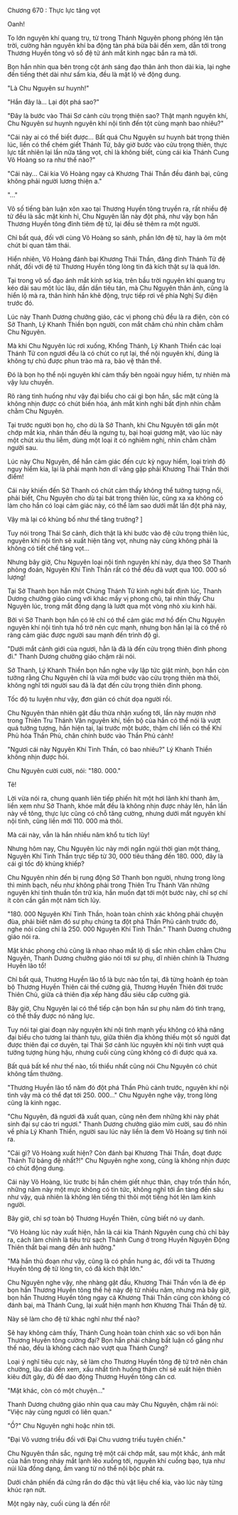 




Chương 670 : Thực lực tăng vọt


Oanh!

To lớn nguyên khí quang trụ, từ trong Thánh Nguyên phong phóng lên tận trời, cường hãn nguyên khí ba động tàn phá bừa bãi đến xem, dẫn tới trong Thương Huyền tông vô số đệ tử ánh mắt kinh ngạc bắn ra mà tới.

Bọn hắn nhìn qua bên trong cột ánh sáng đạo thân ảnh thon dài kia, lại nghe đến tiếng thét dài như sấm kia, đều là mặt lộ vẻ động dung.

"Là Chu Nguyên sư huynh!"

"Hắn đây là... Lại đột phá sao?"

"Đây là bước vào Thái Sơ cảnh cửu trọng thiên sao? Thật mạnh nguyên khí, Chu Nguyên sư huynh nguyên khí nội tình đến tột cùng mạnh bao nhiêu?"

"Cái này ai có thể biết được... Bất quá Chu Nguyên sư huynh bát trọng thiên lúc, liền có thể chém giết Thánh Tử, bây giờ bước vào cửu trọng thiên, thực lực tất nhiên lại lần nữa tăng vọt, chỉ là không biết, cùng cái kia Thánh Cung Võ Hoàng so ra như thế nào?"

"Cái này... Cái kia Võ Hoàng ngay cả Khương Thái Thần đều đánh bại, cũng không phải người lương thiện a."

"..."

Vô số tiếng bàn luận xôn xao tại Thương Huyền tông truyền ra, rất nhiều đệ tử đều là sắc mặt kinh hỉ, Chu Nguyên lần này đột phá, như vậy bọn hắn Thương Huyền tông đỉnh tiêm đệ tử, lại đều sẽ thêm ra một người.

Chỉ bất quá, đối với cùng Võ Hoàng so sánh, phần lớn đệ tử, hay là ôm một chút bi quan tâm thái.

Hiển nhiên, Võ Hoàng đánh bại Khương Thái Thần, đăng đỉnh Thánh Tử đệ nhất, đối với đệ tử Thương Huyền tông lòng tin đả kích thật sự là quá lớn.

Tại trong vô số đạo ánh mắt kính sợ kia, trên bầu trời nguyên khí quang trụ kéo dài sau một lúc lâu, dần dần tiêu tán, mà Chu Nguyên thân ảnh, cũng là hiển lộ mà ra, thân hình hắn khẽ động, trực tiếp rơi về phía Nghị Sự điện trước đó.

Lúc này Thanh Dương chưởng giáo, các vị phong chủ đều là ra điện, còn có Sở Thanh, Lý Khanh Thiền bọn người, con mắt chăm chú nhìn chằm chằm Chu Nguyên.

Mà khi Chu Nguyên lúc rơi xuống, Khổng Thánh, Lý Khanh Thiền các loại Thánh Tử con ngươi đều là có chút co rụt lại, thể nội nguyên khí, đúng là không tự chủ được phun trào mà ra, bảo vệ thân thể.

Đó là bọn họ thể nội nguyên khí cảm thấy bên ngoài nguy hiểm, tự nhiên mà vậy lưu chuyển.

Rõ ràng tình huống như vậy đại biểu cho cái gì bọn hắn, sắc mặt cũng là không nhịn được có chút biến hóa, ánh mắt kinh nghi bất định nhìn chằm chằm Chu Nguyên.

Tại trước người bọn họ, cho dù là Sở Thanh, khi Chu Nguyên tới gần một chớp mắt kia, nhãn thần đều là ngưng tụ, bại hoại gương mặt, vào lúc này một chút xíu thu liễm, dùng một loại ít có nghiêm nghị, nhìn chằm chằm người sau.

Lúc này Chu Nguyên, để hắn cảm giác đến cực kỳ nguy hiểm, loại trình độ nguy hiểm kia, lại là phải mạnh hơn dĩ vãng gặp phải Khương Thái Thần thời điểm!

Cái này khiến đến Sở Thanh có chút cảm thấy không thể tưởng tượng nổi, phải biết, Chu Nguyên cho dù tại bát trọng thiên lúc, cũng xa xa không có làm cho hắn có loại cảm giác này, có thể làm sao dưới mắt lần đột phá này,

Vậy mà lại có khủng bố như thế tăng trưởng? ]

Tuy nói trong Thái Sơ cảnh, đích thật là khi bước vào đệ cửu trọng thiên lúc, nguyên khí nội tình sẽ xuất hiện tăng vọt, nhưng này cũng không phải là không có tiết chế tăng vọt...

Nhưng bây giờ, Chu Nguyên loại nội tình nguyên khí này, dựa theo Sở Thanh phỏng đoán, Nguyên Khí Tinh Thần rất có thể đều đã vượt qua 100. 000 số lượng!

Tại Sở Thanh bọn hắn một Chúng Thánh Tử kinh nghi bất định lúc, Thanh Dương chưởng giáo cùng với khác mấy vị phong chủ, tại nhìn thấy Chu Nguyên lúc, trong mắt đồng dạng là lướt qua một vòng nhỏ xíu kinh hãi.

Bởi vì Sở Thanh bọn hắn có lẽ chỉ có thể cảm giác mơ hồ đến Chu Nguyên nguyên khí nội tình tựa hồ trở nên cực mạnh, nhưng bọn hắn lại là có thể rõ ràng cảm giác được người sau mạnh đến trình độ gì.

"Dưới mắt cảnh giới của ngươi, hẳn là đã là đến cửu trọng thiên đỉnh phong đi." Thanh Dương chưởng giáo chậm rãi nói.

Sở Thanh, Lý Khanh Thiền bọn hắn nghe vậy lập tức giật mình, bọn hắn còn tưởng rằng Chu Nguyên chỉ là vừa mới bước vào cửu trọng thiên mà thôi, không nghĩ tới người sau đã là đạt đến cửu trọng thiên đỉnh phong.

Tốc độ tu luyện như vậy, đơn giản có chút dọa người rồi.

Chu Nguyên thản nhiên gật đầu thừa nhận xuống tới, lần này mượn nhờ trong Thiên Tru Thánh Văn nguyên khí, tiến bộ của hắn có thể nói là vượt quá tưởng tượng, hắn hiện tại, lại trước một bước, thậm chí liền có thể Khí Phủ hóa Thần Phủ, chân chính bước vào Thần Phủ cảnh!

"Ngươi cái này Nguyên Khí Tinh Thần, có bao nhiêu?" Lý Khanh Thiền không nhịn được hỏi.

Chu Nguyên cười cười, nói: "180. 000."

Tê!

Lời vừa nói ra, chung quanh liên tiếp phiến hít một hơi lãnh khí thanh âm, liền xem như Sở Thanh, khóe mắt đều là không nhịn được nhảy lên, hắn lần này về tông, thực lực cũng có chỗ tăng cường, nhưng dưới mắt nguyên khí nội tình, cũng liền mới 110. 000 mà thôi.

Mà cái này, vẫn là hắn nhiều năm khổ tu tích lũy!

Nhưng hôm nay, Chu Nguyên lúc này mới ngắn ngủi thời gian một tháng, Nguyên Khí Tinh Thần trực tiếp từ 30, 000 tiêu thăng đến 180. 000, đây là cái gì tốc độ khủng khiếp?

Chu Nguyên nhìn đến bị rung động Sở Thanh bọn người, nhưng trong lòng thì minh bạch, nếu như không phải trong Thiên Tru Thánh Văn những nguyên khí tinh thuần tồn trữ kia, hắn muốn đạt tới một bước này, chỉ sợ chí ít còn cần gần một năm tích lũy.

"180. 000 Nguyên Khí Tinh Thần, hoàn toàn chính xác không phải chuyện đùa, phải biết năm đó sư phụ chúng ta đột phá Thần Phủ cảnh trước đó, nghe nói cũng chỉ là 250. 000 Nguyên Khí Tinh Thần." Thanh Dương chưởng giáo nói ra.

Mặt khác phong chủ cũng là nhao nhao mắt lộ dị sắc nhìn chằm chằm Chu Nguyên, Thanh Dương chưởng giáo nói tới sư phụ, dĩ nhiên chính là Thương Huyền lão tổ!

Chỉ bất quá, Thương Huyền lão tổ là bực nào tồn tại, đã từng hoành ép toàn bộ Thương Huyền Thiên cái thế cường giả, Thương Huyền Thiên đời trước Thiên Chủ, giữa cả thiên địa xếp hàng đầu siêu cấp cường giả.

Bây giờ, Chu Nguyên lại có thể tiếp cận bọn hắn sư phụ năm đó tình trạng, có thể thấy được nó năng lực.

Tuy nói tại giai đoạn này nguyên khí nội tình mạnh yếu không có khả năng đại biểu cho tương lai thành tựu, giữa thiên địa không thiếu một số người đạt được thiên đại cơ duyên, tại Thái Sơ cảnh lúc nguyên khí nội tình vượt quá tưởng tượng hùng hậu, nhưng cuối cùng cũng không có đi được quá xa.

Bất quá bất kể như thế nào, tối thiểu nhất cũng nói Chu Nguyên có chút không tầm thường.

"Thương Huyền lão tổ năm đó đột phá Thần Phủ cảnh trước, nguyên khí nội tình vậy mà có thể đạt tới 250. 000..." Chu Nguyên nghe vậy, trong lòng cũng là kinh ngạc.

"Chu Nguyên, đã ngươi đã xuất quan, cũng nên đem những khi này phát sinh đại sự cáo tri ngươi." Thanh Dương chưởng giáo mỉm cười, sau đó nhìn về phía Lý Khanh Thiền, người sau lúc này liền là đem Võ Hoàng sự tình nói ra.

"Cái gì? Võ Hoàng xuất hiện? Còn đánh bại Khương Thái Thần, đoạt được Thánh Tử bảng đệ nhất?!" Chu Nguyên nghe xong, cũng là không nhịn được có chút động dung.

Cái này Võ Hoàng, lúc trước bị hắn chém giết nhục thân, chạy trốn thần hồn, những năm này một mực không có tin tức, không nghĩ tới ẩn tàng đến sâu như vậy, quả nhiên là không lên tiếng thì thôi một tiếng hót lên làm kinh người.

Bây giờ, chỉ sợ toàn bộ Thương Huyền Thiên, cũng biết nó uy danh.

"Võ Hoàng lúc này xuất hiện, hẳn là cái kia Thánh Nguyên cung chủ chỉ bày ra, cách làm chính là tiêu trừ sạch Thánh Cung ở trong Huyền Nguyên Động Thiên thất bại mang đến ảnh hưởng."

"Mà hắn thủ đoạn như vậy, cũng là có phần hung ác, đối với ta Thương Huyền tông đệ tử lòng tin, có đả kích thật lớn."

Chu Nguyên nghe vậy, nhẹ nhàng gật đầu, Khương Thái Thần vốn là đè ép bọn hắn Thương Huyền tông thế hệ này đệ tử nhiều năm, nhưng mà bây giờ, bọn hắn Thương Huyền tông ngay cả Khương Thái Thần cũng còn không có đánh bại, mà Thánh Cung, lại xuất hiện mạnh hơn Khương Thái Thần đệ tử.

Này sẽ làm cho đệ tử khác nghĩ như thế nào?

Sẽ hay không cảm thấy, Thánh Cung hoàn toàn chính xác so với bọn hắn Thương Huyền tông cường đại? Bọn hắn phải chăng bất luận cố gắng như thế nào, đều là không cách nào vượt qua Thánh Cung?

Loại ý nghĩ tiêu cực này, sẽ làm cho Thương Huyền tông đệ tử trở nên chán chường, lâu dài đến xem, xấu nhất tình huống thậm chí sẽ xuất hiện thiên kiêu đứt gãy, đủ để dao động Thương Huyền tông căn cơ.

"Mặt khác, còn có một chuyện..."

Thanh Dương chưởng giáo nhìn qua cau mày Chu Nguyên, chậm rãi nói: "Việc này cùng ngươi có liên quan."

"Ồ?" Chu Nguyên nghi hoặc nhìn tới.

"Đại Võ vương triều đối với Đại Chu vương triều tuyên chiến."

Chu Nguyên thần sắc, ngưng trệ một cái chớp mắt, sau một khắc, ánh mắt của hắn trong nháy mắt lạnh lẽo xuống tới, nguyên khí cuồng bạo, tựa như núi lửa đồng dạng, ầm vang từ nó thể nội bộc phát ra.

Dưới chân phiến đá cứng rắn do đặc thù vật liệu chế kia, vào lúc này từng khúc rạn nứt.

Một ngày này, cuối cùng là đến rồi!





